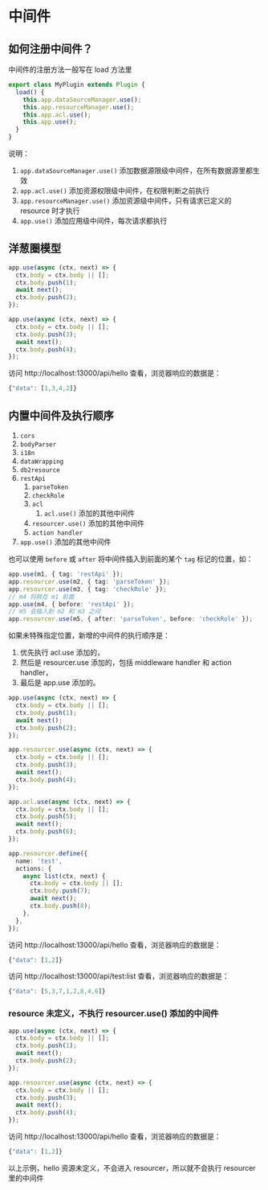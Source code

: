 # 中间件

## 如何注册中间件？

中间件的注册方法一般写在 load 方法里

```ts
export class MyPlugin extends Plugin {
  load() {
    this.app.dataSourceManager.use();
    this.app.resourceManager.use();
    this.app.acl.use();
    this.app.use();
  }
}
```

说明：

1. `app.dataSourceManager.use()` 添加数据源限级中间件，在所有数据源里都生效
2. `app.acl.use()` 添加资源权限级中间件，在权限判断之前执行
3. `app.resourceManager.use()` 添加资源级中间件，只有请求已定义的 resource 时才执行
4. `app.use()` 添加应用级中间件，每次请求都执行

## 洋葱圈模型

```ts
app.use(async (ctx, next) => {
  ctx.body = ctx.body || [];
  ctx.body.push(1);
  await next();
  ctx.body.push(2);
});

app.use(async (ctx, next) => {
  ctx.body = ctx.body || [];
  ctx.body.push(3);
  await next();
  ctx.body.push(4);
});
```

访问 http://localhost:13000/api/hello 查看，浏览器响应的数据是：

```js
{"data": [1,3,4,2]}
```

## 内置中间件及执行顺序

1. `cors`
2. `bodyParser`
3. `i18n`
4. `dataWrapping`
5. `db2resource`
6. `restApi`
   1. `parseToken`
   2. `checkRole`
   3. `acl`
      1. `acl.use()` 添加的其他中间件
   4. `resourcer.use()` 添加的其他中间件
   5. `action handler`
7. `app.use()` 添加的其他中间件

也可以使用 `before` 或 `after` 将中间件插入到前面的某个 `tag` 标记的位置，如：

```ts
app.use(m1, { tag: 'restApi' });
app.resourcer.use(m2, { tag: 'parseToken' });
app.resourcer.use(m3, { tag: 'checkRole' });
// m4 将排在 m1 前面
app.use(m4, { before: 'restApi' });
// m5 会插入到 m2 和 m3 之间
app.resourcer.use(m5, { after: 'parseToken', before: 'checkRole' });
```

如果未特殊指定位置，新增的中间件的执行顺序是：

1. 优先执行 acl.use 添加的，
2. 然后是 resourcer.use 添加的，包括 middleware handler 和 action handler，
3. 最后是 app.use 添加的。

```ts
app.use(async (ctx, next) => {
  ctx.body = ctx.body || [];
  ctx.body.push(1);
  await next();
  ctx.body.push(2);
});

app.resourcer.use(async (ctx, next) => {
  ctx.body = ctx.body || [];
  ctx.body.push(3);
  await next();
  ctx.body.push(4);
});

app.acl.use(async (ctx, next) => {
  ctx.body = ctx.body || [];
  ctx.body.push(5);
  await next();
  ctx.body.push(6);
});

app.resourcer.define({
  name: 'test',
  actions: {
    async list(ctx, next) {
      ctx.body = ctx.body || [];
      ctx.body.push(7);
      await next();
      ctx.body.push(8);
    },
  },
});
```

访问 http://localhost:13000/api/hello 查看，浏览器响应的数据是：

```js
{"data": [1,2]}
```

访问 http://localhost:13000/api/test:list 查看，浏览器响应的数据是：

```js
{"data": [5,3,7,1,2,8,4,6]}
```

### resource 未定义，不执行 resourcer.use() 添加的中间件

```ts
app.use(async (ctx, next) => {
  ctx.body = ctx.body || [];
  ctx.body.push(1);
  await next();
  ctx.body.push(2);
});

app.resourcer.use(async (ctx, next) => {
  ctx.body = ctx.body || [];
  ctx.body.push(3);
  await next();
  ctx.body.push(4);
});
```

访问 http://localhost:13000/api/hello 查看，浏览器响应的数据是：

```js
{"data": [1,2]}
```

以上示例，hello 资源未定义，不会进入 resourcer，所以就不会执行 resourcer 里的中间件
